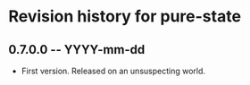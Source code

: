 # Revision history for pure-state

## 0.7.0.0 -- YYYY-mm-dd

* First version. Released on an unsuspecting world.
